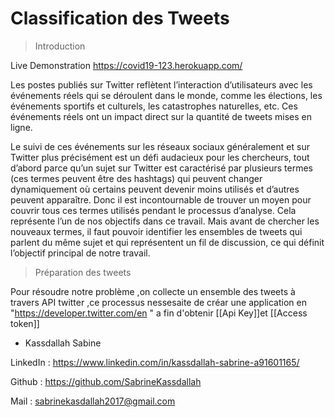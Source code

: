 # Classification des Tweets 

> Introduction

Live Demonstration
https://covid19-123.herokuapp.com/


Les postes publiés sur Twitter reflètent l’interaction d’utilisateurs avec les événements réels qui se déroulent dans le monde, comme les élections,
les événements sportifs et culturels, les catastrophes naturelles, etc. Ces événements réels ont un impact direct sur la quantité de tweets mises en ligne.

Le suivi de ces événements sur les réseaux sociaux généralement et sur Twitter plus précisément est un défi audacieux pour les chercheurs, tout d’abord parce
qu’un sujet sur Twitter est caractérisé par plusieurs termes (ces termes peuvent être des hashtags) qui peuvent changer dynamiquement où certains peuvent
devenir moins utilisés et d’autres peuvent apparaître. Donc il est incontournable de trouver un moyen pour couvrir tous ces termes utilisés pendant le processus d’analyse. Cela représente l’un de nos objectifs dans ce travail. Mais avant de chercher les nouveaux termes, il faut pouvoir identifier les ensembles de tweets
qui parlent du même sujet et qui représentent un fil de discussion, ce qui définit l’objectif principal de notre travail.

> Préparation des tweets

Pour résoudre notre problème ,on collecte un ensemble des tweets à travers API twitter ,ce processus nessesaite de créar une application en "https://developer.twitter.com/en " a fin d'obtenir [[Api Key]]et [[Access token]]  


* Kassdallah Sabine 

LinkedIn : https://www.linkedin.com/in/kassdallah-sabrine-a91601165/

Github : https://github.com/SabrineKassdallah

Mail : sabrinekasdallah2017@gmail.com

 

